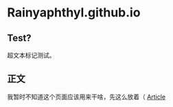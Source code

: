 # Rainyaphthyl.github.io

## Test?

超文本标记测试。

## 正文

我暂时不知道这个页面应该用来干啥，先这么放着（
[Article](doc/spawing-rates/report.md)

